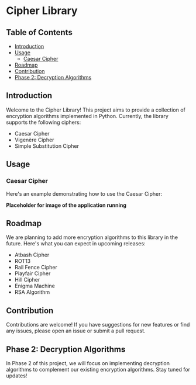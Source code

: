 # Cipher Library

## Table of Contents
- [Introduction](#introduction)
- [Usage](#usage)
  - [Caesar Cipher](#caesar-cipher)
- [Roadmap](#roadmap)
- [Contribution](#contribution)
- [Phase 2: Decryption Algorithms](#phase-2-decryption-algorithms)

## Introduction

Welcome to the Cipher Library! This project aims to provide a collection of encryption algorithms implemented in Python. Currently, the library supports the following ciphers:

- Caesar Cipher
- Vigenère Cipher
- Simple Substitution Cipher

## Usage

### Caesar Cipher

Here's an example demonstrating how to use the Caesar Cipher:

<b>Placeholder for image of the application running</b>

## Roadmap

We are planning to add more encryption algorithms to this library in the future. Here's what you can expect in upcoming releases:

- Atbash Cipher
- ROT13
- Rail Fence Cipher
- Playfair Cipher
- Hill Cipher
- Enigma Machine
- RSA Algorithm

## Contribution

Contributions are welcome! If you have suggestions for new features or find any issues, please open an issue or submit a pull request.

## Phase 2: Decryption Algorithms

In Phase 2 of this project, we will focus on implementing decryption algorithms to complement our existing encryption algorithms. Stay tuned for updates!
